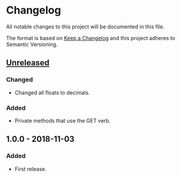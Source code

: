 # Changelog
All notable changes to this project will be documented in this file.

The format is based on [Keep a Changelog](http://keepachangelog.com/en/1.0.0/) and this project adheres to Semantic Versioning.

## [Unreleased]
### Changed
- Changed all floats to decimals.

### Added
- Private methods that use the GET verb.

## 1.0.0 - 2018-11-03
### Added
- First release.

[Unreleased]: https://github.com/RobJohnston/CoinField.Api/compare/v1.0.0...HEAD